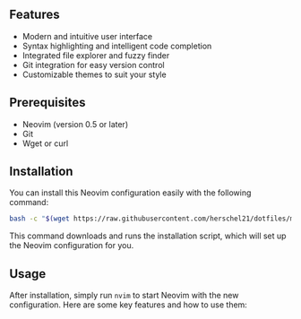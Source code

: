 ## Features

- Modern and intuitive user interface
- Syntax highlighting and intelligent code completion
- Integrated file explorer and fuzzy finder
- Git integration for easy version control
- Customizable themes to suit your style

## Prerequisites

- Neovim (version 0.5 or later)
- Git
- Wget or curl

## Installation

You can install this Neovim configuration easily with the following command:

```bash
bash -c "$(wget https://raw.githubusercontent.com/herschel21/dotfiles/main/install.sh -O -)"
```

This command downloads and runs the installation script, which will set up the Neovim configuration for you.

## Usage

After installation, simply run `nvim` to start Neovim with the new configuration. Here are some key features and how to use them:

